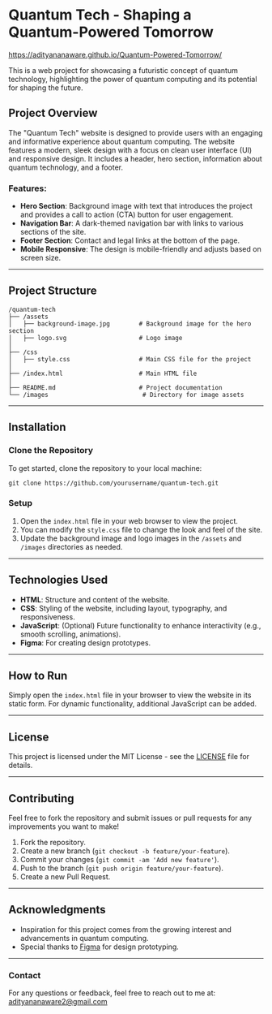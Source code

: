 # Quantum Tech - Shaping a Quantum-Powered Tomorrow

https://adityananaware.github.io/Quantum-Powered-Tomorrow/

This is a web project for showcasing a futuristic concept of quantum technology, highlighting the power of quantum computing and its potential for shaping the future.

## Project Overview

The "Quantum Tech" website is designed to provide users with an engaging and informative experience about quantum computing. The website features a modern, sleek design with a focus on clean user interface (UI) and responsive design. It includes a header, hero section, information about quantum technology, and a footer.

### Features:
- **Hero Section**: Background image with text that introduces the project and provides a call to action (CTA) button for user engagement.
- **Navigation Bar**: A dark-themed navigation bar with links to various sections of the site.
- **Footer Section**: Contact and legal links at the bottom of the page.
- **Mobile Responsive**: The design is mobile-friendly and adjusts based on screen size.

---

## Project Structure

```
/quantum-tech
├── /assets
│   ├── background-image.jpg        # Background image for the hero section
│   ├── logo.svg                    # Logo image
│
├── /css
│   ├── style.css                   # Main CSS file for the project
│
├── /index.html                     # Main HTML file
│
├── README.md                       # Project documentation
└── /images                          # Directory for image assets
```

---

## Installation

### Clone the Repository

To get started, clone the repository to your local machine:

```
git clone https://github.com/yourusername/quantum-tech.git
```

### Setup

1. Open the `index.html` file in your web browser to view the project.
2. You can modify the `style.css` file to change the look and feel of the site.
3. Update the background image and logo images in the `/assets` and `/images` directories as needed.

---

## Technologies Used

- **HTML**: Structure and content of the website.
- **CSS**: Styling of the website, including layout, typography, and responsiveness.
- **JavaScript**: (Optional) Future functionality to enhance interactivity (e.g., smooth scrolling, animations).
- **Figma**: For creating design prototypes.

---

## How to Run

Simply open the `index.html` file in your browser to view the website in its static form. For dynamic functionality, additional JavaScript can be added.

---

## License

This project is licensed under the MIT License - see the [LICENSE](LICENSE) file for details.

---

## Contributing

Feel free to fork the repository and submit issues or pull requests for any improvements you want to make!

1. Fork the repository.
2. Create a new branch (`git checkout -b feature/your-feature`).
3. Commit your changes (`git commit -am 'Add new feature'`).
4. Push to the branch (`git push origin feature/your-feature`).
5. Create a new Pull Request.

---

## Acknowledgments

- Inspiration for this project comes from the growing interest and advancements in quantum computing.
- Special thanks to [Figma](https://www.figma.com/) for design prototyping.

---

### Contact
For any questions or feedback, feel free to reach out to me at:  
adityananaware2@gmail.com

